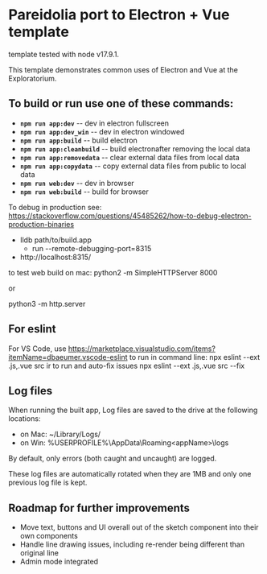 # Pareidolia port to Electron + Vue template
template tested with node v17.9.1.

This template demonstrates common uses of Electron and Vue at the Exploratorium. 

## To build or run use one of these commands:

- **```npm run app:dev```** -- dev in electron fullscreen
- **```npm run app:dev_win```** -- dev in electron windowed
- **```npm run app:build```** -- build electron
- **```npm run app:cleanbuild```** -- build electronafter removing the local data
- **```npm run app:removedata```** -- clear external data files from local data
- **```npm run app:copydata```** -- copy external data files from public to local data
- **```npm run web:dev```** -- dev in browser
- **```npm run web:build```** -- build for browser

To debug in production see: https://stackoverflow.com/questions/45485262/how-to-debug-electron-production-binaries

- lldb path/to/build.app
  - run --remote-debugging-port=8315
- http://localhost:8315/

to test web build on mac:
python2 -m SimpleHTTPServer 8000

or 

python3 -m http.server

## For eslint
For VS Code, use https://marketplace.visualstudio.com/items?itemName=dbaeumer.vscode-eslint
to run in command line: 
    npx eslint --ext .js,.vue src
ir to run and auto-fix issues
    npx eslint --ext .js,.vue src --fix

## Log files
When running the built app, Log files are saved to the drive at the following locations:

- on Mac: ~/Library/Logs/<appName>
- on Win: %USERPROFILE%\AppData\Roaming\<appName>\logs

By default, only errors (both caught and uncaught) are logged.

These log files are automatically rotated when they are 1MB and only one previous log file is kept.
 
## Roadmap for further improvements
- Move text, buttons and UI overall out of the sketch component into their own components 
- Handle line drawing issues, including re-render being different than original line 
- Admin mode integrated  